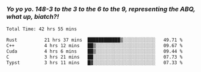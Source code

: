 ### ***Yo yo yo. 148-3 to the 3 to the 6 to the 9, representing the ABQ, what up, biatch?!***

<!--START_SECTION:waka-->

```txt
Total Time: 42 hrs 55 mins

Rust          21 hrs 37 mins  ████████████▒░░░░░░░░░░░░   49.71 %
C++           4 hrs 12 mins   ██▒░░░░░░░░░░░░░░░░░░░░░░   09.67 %
Cuda          4 hrs 6 mins    ██▒░░░░░░░░░░░░░░░░░░░░░░   09.44 %
C             3 hrs 21 mins   ██░░░░░░░░░░░░░░░░░░░░░░░   07.73 %
Typst         3 hrs 11 mins   █▓░░░░░░░░░░░░░░░░░░░░░░░   07.33 %
```

<!--END_SECTION:waka-->

<!--
**AJMC2002/AJMC2002** is a ✨ _special_ ✨ repository because its `README.md` (this file) appears on your GitHub profile.

Here are some ideas to get you started:

- 🔭 I’m currently working on ...
- 🌱 I’m currently learning ...
- 👯 I’m looking to collaborate on ...
- 🤔 I’m looking for help with ...
- 💬 Ask me about ...
- 📫 How to reach me: ...
- 😄 Pronouns: ...
- ⚡ Fun fact: ...
-->
